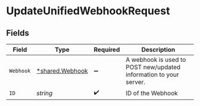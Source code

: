 # UpdateUnifiedWebhookRequest


## Fields

| Field                                                             | Type                                                              | Required                                                          | Description                                                       |
| ----------------------------------------------------------------- | ----------------------------------------------------------------- | ----------------------------------------------------------------- | ----------------------------------------------------------------- |
| `Webhook`                                                         | [*shared.Webhook](../../../pkg/models/shared/webhook.md)          | :heavy_minus_sign:                                                | A webhook is used to POST new/updated information to your server. |
| `ID`                                                              | *string*                                                          | :heavy_check_mark:                                                | ID of the Webhook                                                 |